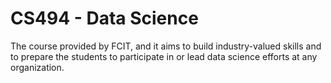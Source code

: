 # CS494 - Data Science
The course provided by FCIT, and it aims to build industry-valued skills and to prepare the students to participate in or lead data science efforts at any organization. 
